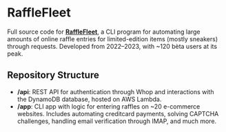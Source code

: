 # RaffleFleet

Full source code for [**RaffleFleet**](https://x.com/RaffleFleet), a CLI program for automating large amounts of online raffle entries for limited-edition items (mostly sneakers) through requests. Developed from 2022–2023, with ~120 bèta users at its peak.

## Repository Structure
- **/api**: REST API for authentication through Whop and interactions with the DynamoDB database, hosted on AWS Lambda.
- **/app**: CLI app with logic for entering raffles on ~20 e-commerce websites. Includes automating creditcard payments, solving CAPTCHA challenges, handling email verification through IMAP, and much more.
